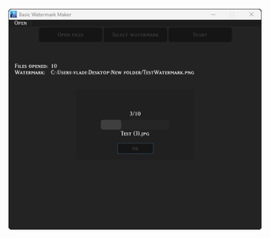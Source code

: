 ![alt text](https://github.com/vladimirmil/Basic-Bulk-Watermark-Maker-/blob/main/img/Screenshot.png)
